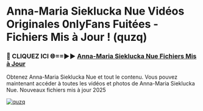 # Anna-Maria Sieklucka Nue Vidéos Originales 0nlyFans Fuitées - Fichiers Mis à Jour ! (quzq)

<h3>🔴 CLIQUEZ ICI 🌐==►► <a href="https://tinyurl.com/2pmr4ezf" rel="nofollow">Anna-Maria Sieklucka Nue Fichiers Mis à Jour</a></h3>

Obtenez Anna-Maria Sieklucka Nue et tout le contenu. Vous pouvez maintenant accéder à toutes les vidéos et photos de Anna-Maria Sieklucka Nue. Nouveaux fichiers mis à jour 2025

[![quzq](https://i.imgur.com/6SNvagu.gif)](https://tinyurl.com/2pmr4ezf)
